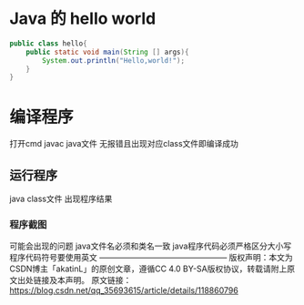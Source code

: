 # Java 的 hello world
```java
public class hello{
	public static void main(String [] args){
		System.out.println("Hello,world!");
	}
}
```
# 编译程序

打开cmd
javac java文件
无报错且出现对应class文件即编译成功

## 运行程序

java class文件
出现程序结果
### 程序截图



可能会出现的问题
java文件名必须和类名一致
java程序代码必须严格区分大小写
程序代码符号要使用英文
————————————————
版权声明：本文为CSDN博主「akatinL」的原创文章，遵循CC 4.0 BY-SA版权协议，转载请附上原文出处链接及本声明。
原文链接：https://blog.csdn.net/qq_35693615/article/details/118860796